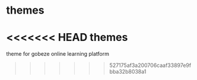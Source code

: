 # themes
<<<<<<< HEAD
themes
=======
theme for gobeze online learning platform
>>>>>>> 527175af3a200706caaf33897e9fbba32b8038a1
